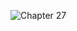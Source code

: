 ![Chapter 27](https://github.com/mrgsdev/AppCoda/assets/157994617/8d62cf4a-3edd-416d-981c-2deedaf407b6)
